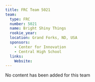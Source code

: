 ```yaml
---
title: FRC Team 5021
team:
  type: FRC
  number: 5021
  name: Bright Shiny Things
  rookie_year: 
  location: Grand Forks, ND, USA
  sponsors:
    - Center for Innovation
    - Central High School
  links:
    Website: 
---
```

No content has been added for this team